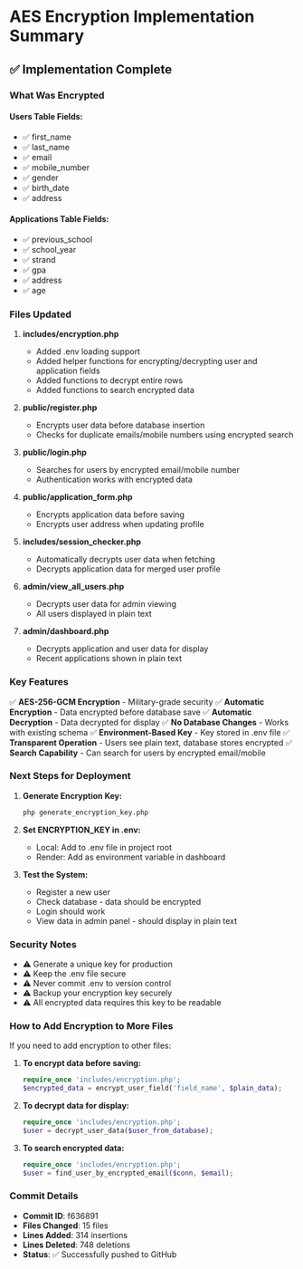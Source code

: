 # AES Encryption Implementation Summary

## ✅ Implementation Complete

### What Was Encrypted

#### Users Table Fields:
- ✅ first_name
- ✅ last_name
- ✅ email
- ✅ mobile_number
- ✅ gender
- ✅ birth_date
- ✅ address

#### Applications Table Fields:
- ✅ previous_school
- ✅ school_year
- ✅ strand
- ✅ gpa
- ✅ address
- ✅ age

### Files Updated

1. **includes/encryption.php**
   - Added .env loading support
   - Added helper functions for encrypting/decrypting user and application fields
   - Added functions to decrypt entire rows
   - Added functions to search encrypted data

2. **public/register.php**
   - Encrypts user data before database insertion
   - Checks for duplicate emails/mobile numbers using encrypted search

3. **public/login.php**
   - Searches for users by encrypted email/mobile number
   - Authentication works with encrypted data

4. **public/application_form.php**
   - Encrypts application data before saving
   - Encrypts user address when updating profile

5. **includes/session_checker.php**
   - Automatically decrypts user data when fetching
   - Decrypts application data for merged user profile

6. **admin/view_all_users.php**
   - Decrypts user data for admin viewing
   - All users displayed in plain text

7. **admin/dashboard.php**
   - Decrypts application and user data for display
   - Recent applications shown in plain text

### Key Features

✅ **AES-256-GCM Encryption** - Military-grade security
✅ **Automatic Encryption** - Data encrypted before database save
✅ **Automatic Decryption** - Data decrypted for display
✅ **No Database Changes** - Works with existing schema
✅ **Environment-Based Key** - Key stored in .env file
✅ **Transparent Operation** - Users see plain text, database stores encrypted
✅ **Search Capability** - Can search for users by encrypted email/mobile

### Next Steps for Deployment

1. **Generate Encryption Key:**
   ```bash
   php generate_encryption_key.php
   ```

2. **Set ENCRYPTION_KEY in .env:**
   - Local: Add to .env file in project root
   - Render: Add as environment variable in dashboard

3. **Test the System:**
   - Register a new user
   - Check database - data should be encrypted
   - Login should work
   - View data in admin panel - should display in plain text

### Security Notes

- ⚠️ Generate a unique key for production
- ⚠️ Keep the .env file secure
- ⚠️ Never commit .env to version control
- ⚠️ Backup your encryption key securely
- ⚠️ All encrypted data requires this key to be readable

### How to Add Encryption to More Files

If you need to add encryption to other files:

1. **To encrypt data before saving:**
   ```php
   require_once 'includes/encryption.php';
   $encrypted_data = encrypt_user_field('field_name', $plain_data);
   ```

2. **To decrypt data for display:**
   ```php
   require_once 'includes/encryption.php';
   $user = decrypt_user_data($user_from_database);
   ```

3. **To search encrypted data:**
   ```php
   require_once 'includes/encryption.php';
   $user = find_user_by_encrypted_email($conn, $email);
   ```

### Commit Details

- **Commit ID**: f636891
- **Files Changed**: 15 files
- **Lines Added**: 314 insertions
- **Lines Deleted**: 748 deletions
- **Status**: ✅ Successfully pushed to GitHub

